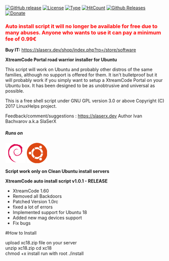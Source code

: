 [![GitHub release](https://img.shields.io/github/release/qubyte/rubidium.svg)](https://github.com/slaserx/xc18)
[![License](https://img.shields.io/badge/license-GPL--3.0-red.svg)](https://opensource.org/licenses/GPL-3.0)
[![Type](https://img.shields.io/badge/type-%2Fbin%2Fsh-red.svg)](https://en.wikipedia.org/?title=Bourne_shell)
[![HitCount](http://hits.dwyl.io/slaserx/xc18.svg)](http://hits.dwyl.io/slaserx/xc18)
[![Github Releases](https://img.shields.io/github/downloads/atom/atom/latest/total.svg)](http://github.com/SlaSerX/xc18)
[![Donate](https://img.shields.io/badge/Donate-PayPal-blue.svg)](https://www.paypal.com/cgi-bin/webscr?cmd=_donations&business=root@darkshell.eu&item_name=LinuxHelps%20Support&currency_code=EUR)

<h3 style="color:#FF0000">Auto install script it will no longer be available for free due to many abuses. Anyone who wants to use it can pay a minimum fee of 0.99€</h3>

<b>Buy IT:</b>
https://slaserx.dev/shop/index.php?rp=/store/software


<b>XtreamCode Portal road warrior installer for Ubuntu</b>

This script will work on Ubuntu and probably other distros of the same families, although no support is offered for them.
It isn't bulletproof but it will probably work if you simply want to setup a XtreamCode Portal on your Ubuntu box.
It has been designed to be as unobtrusive and universal as possible.

This is a free shell script under GNU GPL version 3.0 or above Copyright (C) 2017 LinuxHelps project.

Feedback/comment/suggestions : https://slaserx.dev Author Ivan Bachvarov a.k.a SlaSerX

##### Runs on
[![Debian](https://raw.githubusercontent.com/slaserx/icons/master/64x64/debian.png)](https://www.debian.org)
[![Ubuntu](https://raw.githubusercontent.com/slaserx/icons/master/64x64/ubuntu.png)](https://www.ubuntu.com)

<b>Script work only on Clean Ubuntu install servers</b>

<b>XtreamCode auto install script v1.0.1 - RELEASE</b>

* XtreamCode 1.60
* Removed all Backdoors
* Patched Version 1.0rc
* fixed a lot of errors
* Implemented support for Ubuntu 18
* Added new mag devices support
* Fix bugs

#How to Install</br>

upload xc18.zip file on your server</br>
unzip xc18.zip cd xc18</br>
chmod +x install run with root ./install</br>
